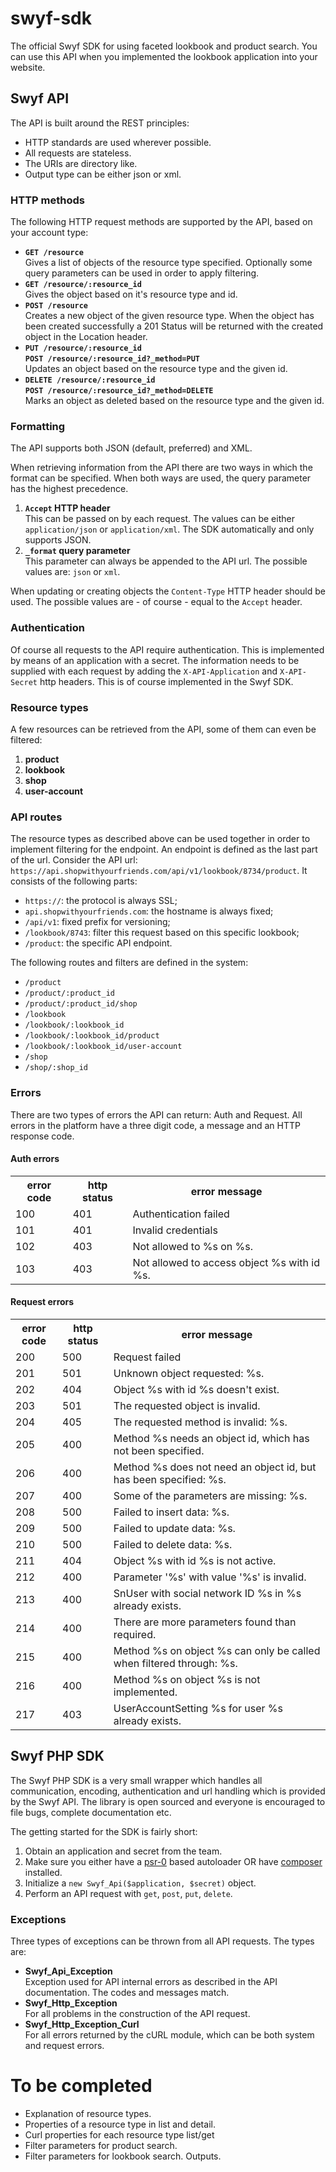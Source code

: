 swyf-sdk
========

The official Swyf SDK for using faceted lookbook and product search. You can use this API when you implemented the lookbook application into your website.

## Swyf API
The API is built around the REST principles:

-   HTTP standards are used wherever possible.
-   All requests are stateless.
-   The URIs are directory like.
-   Output type can be either json or xml.

### HTTP methods
The following HTTP request methods are supported by the API, based on your account type:

-   __`GET /resource`__  
    Gives a list of objects of the resource type specified. Optionally some query parameters can be used in order to apply filtering.
-   __`GET /resource/:resource_id`__  
    Gives the object based on it's resource type and id.
-   __`POST /resource`__  
    Creates a new object of the given resource type. When the object has been created successfully a 201 Status will be returned with the created object in the Location header.
-   __`PUT /resource/:resource_id`__  
    __`POST /resource/:resource_id?_method=PUT`__  
    Updates an object based on the resource type and the given id.
-   __`DELETE /resource/:resource_id`__  
    __`POST /resource/:resource_id?_method=DELETE`__  
    Marks an object as deleted based on the resource type and the given id.

### Formatting
The API supports both JSON (default, preferred) and XML. 

When retrieving information from the API there are two ways in which the format can be specified. When both ways are used, the query parameter has the highest precedence.

1.  __`Accept` HTTP header__  
    This can be passed on by each request. The values can be either `application/json` or `application/xml`. The SDK automatically and only supports JSON.
2.  __`_format` query parameter__  
    This parameter can always be appended to the API url. The possible values are: `json` or `xml`.
    
When updating or creating objects the `Content-Type` HTTP header should be used. The possible values are - of course - equal to the `Accept` header.

### Authentication
Of course all requests to the API require authentication. This is implemented by means of an application with a secret. The information needs to be supplied with each request by adding the `X-API-Application` and `X-API-Secret` http headers. This is of course implemented in the Swyf SDK.

### Resource types
A few resources can be retrieved from the API, some of them can even be filtered:

1. __product__  
2. __lookbook__  
3. __shop__  
4. __user-account__

### API routes
The resource types as described above can be used together in order to implement filtering for the endpoint. An endpoint is defined as the last part of the url. Consider the API url: `https://api.shopwithyourfriends.com/api/v1/lookbook/8734/product`. It consists of the following parts:

-   `https://`: the protocol is always SSL;
-   `api.shopwithyourfriends.com`: the hostname is always fixed;
-   `/api/v1`: fixed prefix for versioning;
-   `/lookbook/8743`: filter this request based on this specific lookbook;
-   `/product`: the specific API endpoint.

The following routes and filters are defined in the system:

-   `/product`
-   `/product/:product_id`
-   `/product/:product_id/shop`
-   `/lookbook`
-   `/lookbook/:lookbook_id`
-   `/lookbook/:lookbook_id/product`
-   `/lookbook/:lookbook_id/user-account`
-   `/shop`
-   `/shop/:shop_id`

### Errors
There are two types of errors the API can return: Auth and Request. All errors in the platform have a three digit code, a message and an HTTP response code.

#### Auth errors
<table>
	<tr>
		<th>error code</th><th>http status</th><th>error message</th>
	</tr>
	<tr>
		<td>100</td><td>401</td><td>Authentication failed</td>
	</tr>
	<tr>
		<td>101</td><td>401</td><td>Invalid credentials</td>
	</tr>
	<tr>
		<td>102</td><td>403</td><td>Not allowed to %s on %s.</td>
	</tr>
	<tr>
		<td>103</td><td>403</td><td>Not allowed to access object %s with id %s.</td>
	</tr>
</table>

#### Request errors
<table>
	<tr>
		<th>error code</th><th>http status</th><th>error message</th>
	</tr>
	<tr>
		<td>200</td><td>500</td><td>Request failed</td>
	</tr>
	<tr>
		<td>201</td><td>501</td><td>Unknown object requested: %s.</td>
	</tr>
	<tr>
		<td>202</td><td>404</td><td>Object %s with id %s doesn't exist.</td>
	</tr>
	<tr>
		<td>203</td><td>501</td><td>The requested object is invalid.</td>
	</tr>
	<tr>
		<td>204</td><td>405</td><td>The requested method is invalid: %s.</td>
	</tr>
	<tr>
		<td>205</td><td>400</td><td>Method %s needs an object id, which has not been specified.</td>
	</tr>
	<tr>
		<td>206</td><td>400</td><td>Method %s does not need an object id, but has been specified: %s.</td>
	</tr>
	<tr>
		<td>207</td><td>400</td><td>Some of the parameters are missing: %s.</td>
	</tr>
	<tr>
		<td>208</td><td>500</td><td>Failed to insert data: %s.</td>
	</tr>
	<tr>
		<td>209</td><td>500</td><td>Failed to update data: %s.</td>
	</tr>
	<tr>
		<td>210</td><td>500</td><td>Failed to delete data: %s.</td>
	</tr>
	<tr>
		<td>211</td><td>404</td><td>Object %s with id %s is not active.</td>
	</tr>
	<tr>
		<td>212</td><td>400</td><td>Parameter '%s' with value '%s' is invalid.</td>
	</tr>
	<tr>
		<td>213</td><td>400</td><td>SnUser with social network ID %s in %s already exists.</td>
	</tr>
	<tr>
		<td>214</td><td>400</td><td>There are more parameters found than required.</td>
	</tr>
	<tr>
		<td>215</td><td>400</td><td>Method %s on object %s can only be called when filtered through: %s.</td>
	</tr>
	<tr>
		<td>216</td><td>400</td><td>Method %s on object %s is not implemented.</td>
	</tr>
	<tr>
		<td>217</td><td>403</td><td>UserAccountSetting %s for user %s already exists.</td>
	</tr>
</table>

## Swyf PHP SDK
The Swyf PHP SDK is a very small wrapper which handles all communication, encoding, authentication and url handling which is provided by the Swyf API. The library is open sourced and everyone is encouraged to file bugs, complete documentation etc.

The getting started for the SDK is fairly short:

1. Obtain an application and secret from the team.
2. Make sure you either have a [psr-0](https://github.com/php-fig/fig-standards/blob/master/accepted/PSR-0.md) based autoloader OR have [composer](http://getcomposer.org) installed.
3. Initialize a `new Swyf_Api($application, $secret)` object.
4. Perform an API request with `get`, `post`, `put`, `delete`.

### Exceptions
Three types of exceptions can be thrown from all API requests. The types are:

-   __Swyf_Api_Exception__  
    Exception used for API internal errors as described in the API documentation. The codes and messages match.
-   __Swyf_Http_Exception__  
    For all problems in the construction of the API request.
-   __Swyf_Http_Exception_Curl__  
    For all errors returned by the cURL module, which can be both system and request errors.


# To be completed

- Explanation of resource types.
- Properties of a resource type in list and detail.
- Curl properties for each resource type list/get
- Filter parameters for product search.
- Filter parameters for lookbook search.
Outputs.
